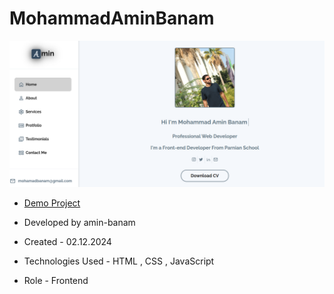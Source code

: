 # MohammadAminBanam
![viewfinal](site-pic.png)

- [Demo Project](https://amin-banam.github.io/MohammadAminBanam/)

- Developed by amin-banam

- Created - 02.12.2024

- Technologies Used - HTML , CSS , JavaScript

- Role - Frontend
